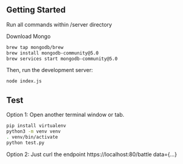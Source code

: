 ## Getting Started
Run all commands within /server directory

Download Mongo
```bash
brew tap mongodb/brew
brew install mongodb-community@5.0
brew services start mongodb-community@5.0
```

Then, run the development server:

```bash
node index.js
```

## Test
Option 1: 
Open another terminal window or tab.
```bash
pip install virtualenv
python3 -m venv venv
. venv/bin/activate
python test.py
```

Option 2: 
Just curl the endpoint https://localhost:80/battle data={...}
